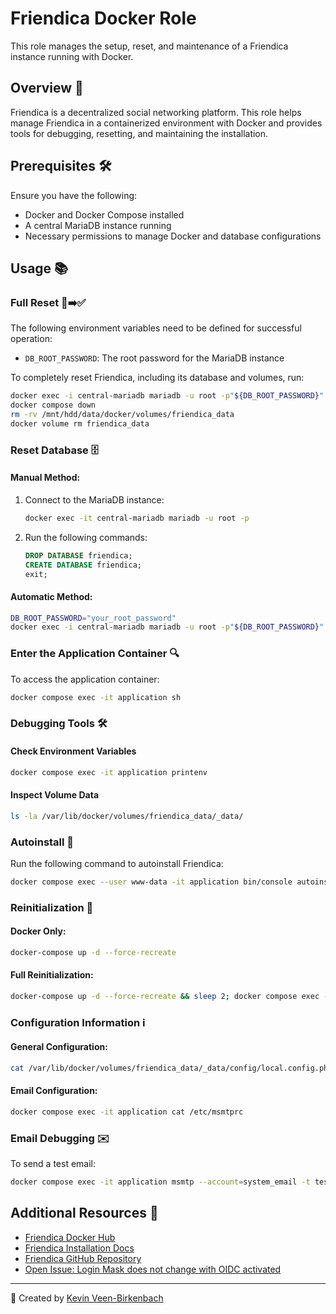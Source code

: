 # Friendica Docker Role

This role manages the setup, reset, and maintenance of a Friendica instance running with Docker.

## Overview 🚀

Friendica is a decentralized social networking platform. This role helps manage Friendica in a containerized environment with Docker and provides tools for debugging, resetting, and maintaining the installation.

## Prerequisites 🛠️

Ensure you have the following:
- Docker and Docker Compose installed
- A central MariaDB instance running
- Necessary permissions to manage Docker and database configurations

## Usage 📚

### Full Reset 🚫➡️✅

The following environment variables need to be defined for successful operation:

- `DB_ROOT_PASSWORD`: The root password for the MariaDB instance

To completely reset Friendica, including its database and volumes, run:
```bash
docker exec -i central-mariadb mariadb -u root -p"${DB_ROOT_PASSWORD}" -e "DROP DATABASE IF EXISTS friendica; CREATE DATABASE friendica;"
docker compose down
rm -rv /mnt/hdd/data/docker/volumes/friendica_data
docker volume rm friendica_data
```

### Reset Database 🗄️

#### Manual Method:
1. Connect to the MariaDB instance:
   ```bash
   docker exec -it central-mariadb mariadb -u root -p
   ```
2. Run the following commands:
   ```sql
   DROP DATABASE friendica;
   CREATE DATABASE friendica;
   exit;
   ```

#### Automatic Method:
```bash
DB_ROOT_PASSWORD="your_root_password"
docker exec -i central-mariadb mariadb -u root -p"${DB_ROOT_PASSWORD}" -e "DROP DATABASE IF EXISTS friendica; CREATE DATABASE friendica;"
```

### Enter the Application Container 🔍

To access the application container:
```bash
docker compose exec -it application sh
```

### Debugging Tools 🛠️

#### Check Environment Variables
```bash
docker compose exec -it application printenv
```

#### Inspect Volume Data
```bash
ls -la /var/lib/docker/volumes/friendica_data/_data/
```

### Autoinstall 🌟

Run the following command to autoinstall Friendica:
```bash
docker compose exec --user www-data -it application bin/console autoinstall
```

### Reinitialization 🔄

#### Docker Only:
```bash
docker-compose up -d --force-recreate
```

#### Full Reinitialization:
```bash
docker-compose up -d --force-recreate && sleep 2; docker compose exec --user www-data -it application bin/console autoinstall;
```

### Configuration Information ℹ️

#### General Configuration:
```bash
cat /var/lib/docker/volumes/friendica_data/_data/config/local.config.php
```

#### Email Configuration:
```bash
docker compose exec -it application cat /etc/msmtprc
```

### Email Debugging ✉️

To send a test email:
```bash
docker compose exec -it application msmtp --account=system_email -t test@test.de
```

## Additional Resources 📖

- [Friendica Docker Hub](https://hub.docker.com/_/friendica)
- [Friendica Installation Docs](https://wiki.friendi.ca/docs/install)
- [Friendica GitHub Repository](https://github.com/friendica/docker)
- [Open Issue: Login Mask does not change with OIDC activated](https://github.com/friendica/friendica/issues/14743)

---

📜 Created by [Kevin Veen-Birkenbach](https://www.veen.world/)

